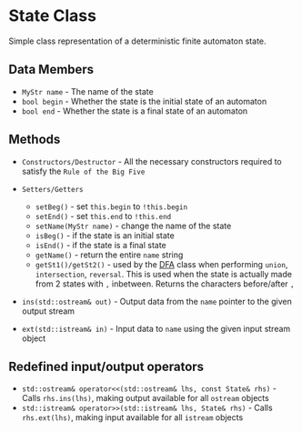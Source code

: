 # State Class

Simple class representation of a deterministic finite automaton state.

## Data Members

- `MyStr name` - The name of the state
- `bool begin` - Whether the state is the initial state of an automaton
- `bool end` - Whether the state is a final state of an automaton

## Methods

- `Constructors/Destructor` - All the necessary constructors required to satisfy the `Rule of the Big Five`
- `Setters/Getters`

  - `setBeg()` - set `this.begin` to `!this.begin`
  - `setEnd()` - set `this.end` to `!this.end`
  - `setName(MyStr name)` - change the name of the state
  - `isBeg()` - if the state is an initial state
  - `isEnd()` - if the state is a final state
  - `getName()` - return the entire `name` string
  - `getSt1()/getSt2()` - used by the [DFA](DFA.md) class when performing `union`, `intersection`, `reversal`. This is used when the state is actually made from 2 states with `,` inbetween. Returns the characters before/after `,`

- `ins(std::ostream& out)` - Output data from the `name` pointer to the given output stream
- `ext(std::istream& in)` - Input data to `name` using the given input stream object

## Redefined input/output operators

- `std::ostream& operator<<(std::ostream& lhs, const State& rhs)` - Calls `rhs.ins(lhs)`, making output available for all `ostream` objects
- `std::istream& operator>>(std::istream& lhs, State& rhs)` - Calls `rhs.ext(lhs)`, making input available for all `istream` objects
